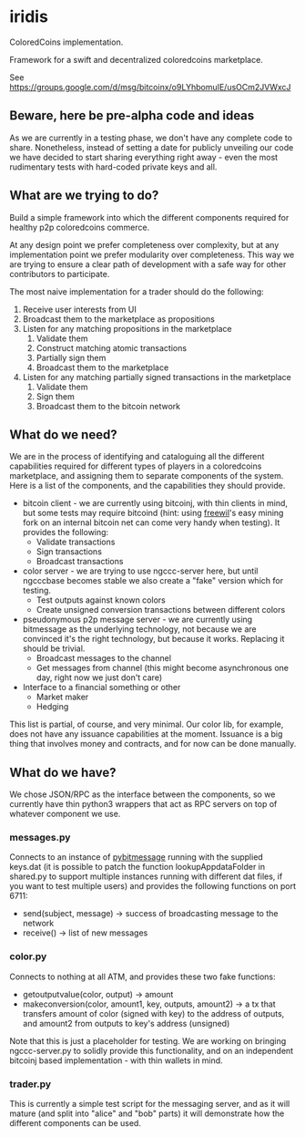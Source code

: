 iridis
======

ColoredCoins implementation.

Framework for a swift and decentralized coloredcoins marketplace.

See https://groups.google.com/d/msg/bitcoinx/o9LYhbomuIE/usOCm2JVWxcJ

## Beware, here be pre-alpha code and ideas ##

As we are currently in a testing phase, we don't have any complete code to share. Nonetheless, instead of setting a date for publicly unveiling our code we have decided to start sharing everything right away - even the most rudimentary tests with hard-coded private keys and all.

## What are we trying to do? ##

Build a simple framework into which the different components required for healthy p2p coloredcoins commerce.

At any design point we prefer completeness over complexity, but at any implementation point we prefer modularity over completeness. This way we are trying to ensure a clear path of development with a safe way for other contributors to participate.

The most naive implementation for a trader should do the following:

1. Receive user interests from UI
1. Broadcast them to the marketplace as propositions
1. Listen for any matching propositions in the marketplace
    1. Validate them
    1. Construct matching atomic transactions
    1. Partially sign them
    1. Broadcast them to the marketplace
1. Listen for any matching partially signed transactions in the marketplace
    1. Validate them
    1. Sign them
    1. Broadcast them to the bitcoin network

## What do we need? ##

We are in the process of identifying and cataloguing all the different capabilities required for different types of players in a coloredcoins marketplace, and assigning them to separate components of the system. Here is a list of the components, and the capabilities they should provide.

- bitcoin client - we are currently using bitcoinj, with thin clients in mind, but some tests may require bitcoind (hint: using [freewil](https://github.com/freewil)'s easy mining fork on an internal bitcoin net can come very handy when testing). It provides the following:
    - Validate transactions
    - Sign transactions
    - Broadcast transactions
- color server - we are trying to use ngccc-server here, but until ngcccbase becomes stable we also create a "fake" version which for testing.
    - Test outputs against known colors
    - Create unsigned conversion transactions between different colors
- pseudonymous p2p message server - we are currently using bitmessage as the underlying technology, not because we are convinced it's the right technology, but because it works. Replacing it should be trivial.
    - Broadcast messages to the channel
    - Get messages from channel (this might become asynchronous one day, right now we just don't care)
- Interface to a financial something or other
    - Market maker
    - Hedging

This list is partial, of course, and very minimal. Our color lib, for example, does not have any issuance capabilities at the moment. Issuance is a big thing that involves money and contracts, and for now can be done manually.

## What do we have? ##

We chose JSON/RPC as the interface between the components, so we currently have thin python3 wrappers that act as RPC servers on top of whatever component we use.

### messages.py ###

Connects to an instance of [pybitmessage](https://github.com/Bitmessage/PyBitmessage) running with the supplied keys.dat (it is possible to patch the function lookupAppdataFolder in shared.py to support multiple instances running with different dat files, if you want to test multiple users) and provides the following functions on port 6711:

- send(subject, message) -> success of broadcasting message to the network
- receive() -> list of new messages

### color.py ###

Connects to nothing at all ATM, and provides these two fake functions:

- getoutputvalue(color, output) -> amount
- makeconversion(color, amount1, key, outputs, amount2) -> a tx that transfers amount of color (signed with key) to the address of outputs, and amount2 from outputs to key's address (unsigned)

Note that this is just a placeholder for testing. We are working on bringing ngccc-server.py to solidly provide this functionality, and on an independent bitcoinj based implementation - with thin wallets in mind.

### trader.py ###

This is currently a simple test script for the messaging server, and as it will mature (and split into "alice" and "bob" parts) it will demonstrate how the different components can be used.
